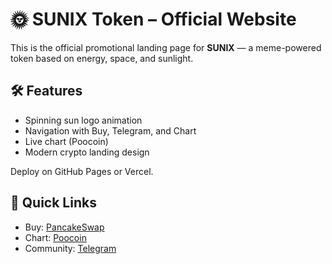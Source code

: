 
# 🌞 SUNIX Token – Official Website

This is the official promotional landing page for **SUNIX** — a meme-powered token based on energy, space, and sunlight.

## 🛠 Features
- Spinning sun logo animation
- Navigation with Buy, Telegram, and Chart
- Live chart (Poocoin)
- Modern crypto landing design

Deploy on GitHub Pages or Vercel.

## 🔗 Quick Links
- Buy: [PancakeSwap](https://pancakeswap.finance/swap?outputCurrency=0x6f12d6a9df78981ba8e49bf8fdd03628227239d7)
- Chart: [Poocoin](https://poocoin.app/tokens/0x6f12d6a9df78981ba8e49bf8fdd03628227239d7)
- Community: [Telegram](https://t.me/SunixToken)
